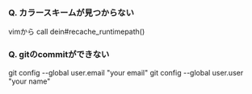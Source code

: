 ### Q. カラースキームが見つからない
vimから call dein#recache\_runtimepath()

### Q. gitのcommitができない
git config --global user.email "your email"
git config --global user.user "your name"
